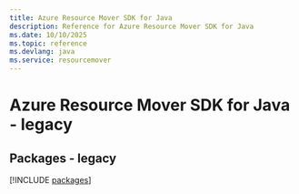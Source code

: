 ```yaml
---
title: Azure Resource Mover SDK for Java
description: Reference for Azure Resource Mover SDK for Java
ms.date: 10/10/2025
ms.topic: reference
ms.devlang: java
ms.service: resourcemover
---
```

# Azure Resource Mover SDK for Java - legacy
## Packages - legacy
[!INCLUDE [packages](resource-mover-index.md)]
